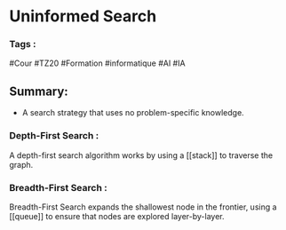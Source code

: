 # Uninformed Search

### Tags :
#Cour #TZ20 #Formation #informatique #AI #IA 

## Summary:

- A search strategy that uses no problem-specific knowledge.

### Depth-First Search :

A depth-first search algorithm works by using a [[stack]] to traverse the graph.

### Breadth-First Search :

Breadth-First Search expands the shallowest node in the frontier, using a [[queue]] to ensure that nodes are explored layer-by-layer.